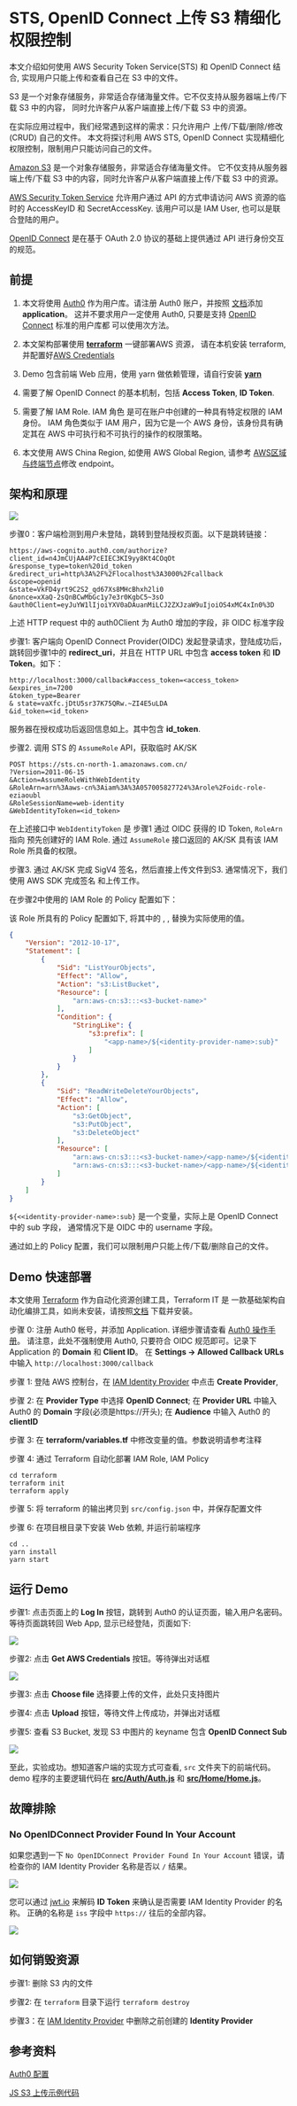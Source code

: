 # STS, OpenID Connect 上传 S3 精细化权限控制

本文介绍如何使用 AWS Security Token Service(STS) 和 OpenID Connect 结合, 
实现用户只能上传和查看自己在 S3 中的文件。

S3 是一个对象存储服务，非常适合存储海量文件。它不仅支持从服务器端上传/下载 S3 中的内容，
同时允许客户从客户端直接上传/下载 S3 中的资源。

在实际应用过程中，我们经常遇到这样的需求：只允许用户 上传/下载/删除/修改(CRUD) 自己的文件。
本文将探讨利用 AWS STS, OpenID Connect 实现精细化权限控制，限制用户只能访问自己的文件。


[Amazon S3](https://aws.amazon.com/s3/) 是一个对象存储服务，非常适合存储海量文件。
它不仅支持从服务器端上传/下载 S3 中的内容，同时允许客户从客户端直接上传/下载 S3 中的资源。

[AWS Security Token Service](https://docs.aws.amazon.com/STS/latest/APIReference/Welcome.html) 
允许用户通过 API 的方式申请访问 AWS 资源的临时的 AccessKeyID 和 SecretAccessKey. 该用户可以是 IAM User,
也可以是联合登陆的用户。

[OpenID Connect](https://openid.net/connect/) 是在基于 OAuth 2.0 协议的基础上提供通过 API 
进行身份交互的规范。

## 前提

1. 本文将使用 [Auth0](https://auth0.com) 作为用户库。请注册 Auth0 账户，并按照
[文档](https://auth0.com/docs/dashboard/guides/applications/register-app-spa)添加 **application**。 
这并不要求用户一定使用 Auth0, 只要是支持 [OpenID Connect](https://openid.net/connect/) 标准的用户库都
可以使用次方法。

2. 本文架构部署使用 [**terraform**](https://www.terraform.io/) 一键部署AWS 资源，
请在本机安装 terraform, 并配置好[AWS Credentials](https://docs.aws.amazon.com/cli/latest/userguide/cli-configure-files.html)

3. Demo 包含前端 Web 应用，使用 yarn 做依赖管理，请自行安装 [**yarn**](https://yarnpkg.com/en/)

4. 需要了解 OpenID Connect 的基本机制，包括 **Access Token**, **ID Token**.

5. 需要了解 IAM Role. IAM 角色 是可在账户中创建的一种具有特定权限的 IAM 身份。
IAM 角色类似于 IAM 用户，因为它是一个 AWS 身份，该身份具有确定其在 AWS 中可执行和不可执行的操作的权限策略。

6. 本文使用 AWS China Region, 如使用 AWS Global Region, 请参考
[AWS区域与终端节点](https://docs.aws.amazon.com/zh_cn/general/latest/gr/rande.html)修改 endpoint。


## 架构和原理

![](doc/arch.jpg)


步骤0：客户端检测到用户未登陆，跳转到登陆授权页面。以下是跳转链接：

```http request
https://aws-cognito.auth0.com/authorize?client_id=n4JmCUjAA4P7cEIEC3KI9yy8Kt4COqOt
&response_type=token%20id_token
&redirect_uri=http%3A%2F%2Flocalhost%3A3000%2Fcallback
&scope=openid
&state=VkFD4yrt9C2S2_qd67Xs8MHcBhxh2li0
&nonce=xXaQ-2sQnBCwMbGc1y7e3r0KgbC5~3sO
&auth0Client=eyJuYW1lIjoiYXV0aDAuanMiLCJ2ZXJzaW9uIjoiOS4xMC4xIn0%3D
```

上述 HTTP request 中的 auth0Client 为 Auth0 增加的字段，非 OIDC 标准字段


步骤1: 客户端向 OpenID Connect Provider(OIDC) 发起登录请求，登陆成功后，跳转回步骤1中的 
**redirect_uri**，并且在 HTTP URL 中包含 **access token** 和 **ID Token**。如下：

```http request
http://localhost:3000/callback#access_token=<access_token>
&expires_in=7200
&token_type=Bearer
& state=vaXfc.jDtU5sr37K75QRw.~ZI4E5uLDA
&id_token=<id_token>
```

服务器在授权成功后返回信息如上。其中包含 **id_token**.

步骤2. 调用 STS 的 `AssumeRole` API，获取临时 AK/SK

```shell
POST https://sts.cn-north-1.amazonaws.com.cn/
?Version=2011-06-15
&Action=AssumeRoleWithWebIdentity
&RoleArn=arn%3Aaws-cn%3Aiam%3A%3A057005827724%3Arole%2Foidc-role-eziaoubl
&RoleSessionName=web-identity
&WebIdentityToken=<id_token>
```

在上述接口中 `WebIdentityToken` 是 步骤1 通过 OIDC 获得的 ID Token, `RoleArn` 指向
预先创建好的 IAM Role. 通过 `AssumeRole` 接口返回的 AK/SK 具有该 IAM Role 所具备的权限。


步骤3. 通过 AK/SK 完成 SigV4 签名，然后直接上传文件到S3. 通常情况下，我们使用 AWS SDK 完成签名
和上传工作。


在步骤2中使用的 IAM Role 的 Policy 配置如下：

该 Role 所具有的 Policy 配置如下, 将其中的 **<s3-bucket-name>**, **<app-name>**, 
**<identity-provider-name>** 替换为实际使用的值。


```json
{
    "Version": "2012-10-17",
    "Statement": [
        {
            "Sid": "ListYourObjects",
            "Effect": "Allow",
            "Action": "s3:ListBucket",
            "Resource": [
                "arn:aws-cn:s3:::<s3-bucket-name>"
            ],
            "Condition": {
                "StringLike": {
                    "s3:prefix": [
                        "<app-name>/${<identity-provider-name>:sub}"
                    ]
                }
            }
        },
        {
            "Sid": "ReadWriteDeleteYourObjects",
            "Effect": "Allow",
            "Action": [
                "s3:GetObject",
                "s3:PutObject",
                "s3:DeleteObject"
            ],
            "Resource": [
                "arn:aws-cn:s3:::<s3-bucket-name>/<app-name>/${<identity-provider-name>:sub}",
                "arn:aws-cn:s3:::<s3-bucket-name>/<app-name>/${<identity-provider-name>:sub}/*"
            ]
        }
    ]
}
```

`${<<identity-provider-name>:sub}` 是一个变量，实际上是 OpenID Connect 中的 sub 字段，
通常情况下是 OIDC 中的 username 字段。

通过如上的 Policy 配置，我们可以限制用户只能上传/下载/删除自己的文件。


## Demo 快速部署

本文使用 [Terraform](https://www.terraform.io/) 作为自动化资源创建工具，Terraform IT 是
一款基础架构自动化编排工具，如尚未安装，请按照[文档](https://learn.hashicorp.com/terraform/getting-started/install)
下载并安装。

步骤 0: 注册 Auth0 帐号，并添加 Application. 详细步骤请查看 [Auth0 操作手册](https://auth0.com/docs/dashboard/guides/applications/register-app-spa)。
请注意，此处不强制使用 Auth0, 只要符合 OIDC 规范即可。记录下 Application 的 **Domain** 和 **Client ID**。
在 **Settings -> Allowed Callback URLs** 中输入 `http://localhost:3000/callback`

步骤 1: 登陆 AWS 控制台，在 [IAM Identity Provider](https://console.amazonaws.cn/iam/home#/providers) 
中点击 **Create Provider**,

步骤 2: 在 **Provider Type** 中选择 **OpenID Connect**; 在 **Provider URL** 中输入 
Auth0 的 **Domain** 字段(必须是https://开头); 在 **Audience** 中输入 Auth0 的 **clientID**

步骤 3: 在 **terraform/variables.tf** 中修改变量的值。参数说明请参考注释

步骤 4: 通过 Terraform 自动化部署 IAM Role, IAM Policy
```shell
cd terraform
terraform init
terraform apply
```

步骤 5: 将 terraform 的输出拷贝到 `src/config.json` 中，并保存配置文件

步骤 6: 在项目根目录下安装 Web 依赖, 并运行前端程序 
```shell
cd ..
yarn install
yarn start
```

## 运行 Demo

步骤1: 点击页面上的 **Log In**  按钮，跳转到 Auth0 的认证页面，输入用户名密码。
等待页面跳转回 Web App, 显示已经登陆，页面如下:

![](doc/screen1.png)

步骤2: 点击 **Get AWS Credentials** 按钮。等待弹出对话框

![](doc/screen2.png)

步骤3: 点击 **Choose file** 选择要上传的文件，此处只支持图片

步骤4: 点击 **Upload** 按钮，等待文件上传成功，并弹出对话框

步骤5: 查看 S3 Bucket, 发现 S3 中图片的 keyname 包含 **OpenID Connect Sub**

![](doc/screen3.png)

至此，实验成功。想知道客户端的实现方式可查看, `src` 文件夹下的前端代码。
demo 程序的主要逻辑代码在 [**src/Auth/Auth.js**](src/Auth/Auth.js) 和 [**src/Home/Home.js**](src/Home/Home.js)。


## 故障排除

### No OpenIDConnect Provider Found In Your Account

如果您遇到一下 `No OpenIDConnect Provider Found In Your Account` 错误，请检查你的 IAM Identity Provider
名称是否以 `/` 结果。

![](doc/error.png)

您可以通过 [jwt.io](https://jwt.io/) 来解码 **ID Token** 来确认是否需要 IAM Identity Provider 
的名称。 正确的名称是 `iss` 字段中 `https://` 往后的全部内容。

![](doc/jwt.png)



## 如何销毁资源

步骤1: 删除 S3 内的文件

步骤2: 在 `terraform` 目录下运行 `terraform destroy`

步骤3：在 [IAM Identity Provider](https://console.amazonaws.cn/iam/home#/providers) 
中删除之前创建的 **Identity Provider**


## 参考资料


[Auth0 配置](https://auth0.com/docs/integrations/integrating-auth0-amazon-cognito-mobile-apps)

[JS S3 上传示例代码](https://docs.aws.amazon.com/cognito/latest/developerguide/getting-credentials.html#getting-credentials-1.javascript
)
